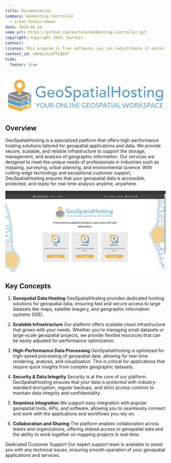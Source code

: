 ```yaml
---
title: Documentation
summary: GeoHosting Controller
  - Irwan Fathurrahman
date: 2024-06-19
some_url: https://github.com/kartoza/GeoHosting-Controller.git
copyright: Copyright 2024, Kartoza
contact:
license: This program is free software; you can redistribute it and/or modify it under the terms of the GNU Affero General Public License as published by the Free Software Foundation; either version 3 of the License, or (at your option) any later version.
context_id: nDU6LLGiXPTLADXY
hide:
  footer: true
---
```



![Geohosting-full.sbg](./img/geohosting-full.svg)

## Overview

GeoSpatialHosting is a specialized platform that offers high-performance hosting solutions tailored for geospatial applications and data. We provide secure, scalable, and reliable infrastructure to support the storage, management, and analysis of geographic information. Our services are designed to meet the unique needs of professionals in industries such as mapping, surveying, urban planning, and environmental science. With cutting-edge technology and exceptional customer support, GeoSpatialHosting ensures that your geospatial data is accessible, protected, and ready for real-time analysis anytime, anywhere.

![GHS_home.png](./img/GHS_home.png)

## Key Concepts
1. **Geospatial Data Hosting**
GeoSpatialHosting provides dedicated hosting solutions for geospatial data, ensuring fast and secure access to large datasets like maps, satellite imagery, and geographic information systems (GIS).

2. **Scalable Infrastructure**
Our platform offers scalable cloud infrastructure that grows with your needs. Whether you're managing small datasets or large-scale geospatial projects, we provide flexible resources that can be easily adjusted for performance optimization.

3. **High-Performance Data Processing**
GeoSpatialHosting is optimized for high-speed processing of geospatial data, allowing for real-time rendering, analysis, and visualization. This is critical for applications that require quick insights from complex geographic datasets.

4. **Security & Data Integrity**
Security is at the core of our platform. GeoSpatialHosting ensures that your data is protected with industry-standard encryption, regular backups, and strict access controls to maintain data integrity and confidentiality.

5. **Seamless Integration**
We support easy integration with popular geospatial tools, APIs, and software, allowing you to seamlessly connect and work with the applications and workflows you rely on.

6. **Collaboration and Sharing**
The platform enables collaboration across teams and organizations, offering shared access to geospatial data and the ability to work together on mapping projects in real-time.

Dedicated Customer Support
Our expert support team is available to assist you with any technical issues, ensuring smooth operation of your geospatial applications and services.
